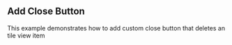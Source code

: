 ## Add Close Button
This example demonstrates how to add custom close button that deletes an tile view item

[//]: <keywords: closingtileviewitems, delete, remove>